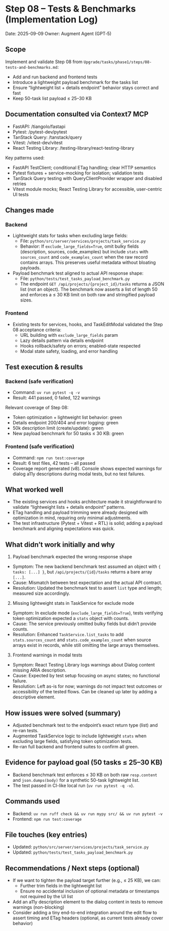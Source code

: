 # Step 08 – Tests & Benchmarks (Implementation Log)

Date: 2025-09-09
Owner: Augment Agent (GPT‑5)

## Scope
Implement and validate Step 08 from `Upgrade/tasks/phase1/steps/08-tests-and-benchmarks.md`:
- Add and run backend and frontend tests
- Introduce a lightweight payload benchmark for the tasks list
- Ensure “lightweight list + details endpoint” behavior stays correct and fast
- Keep 50-task list payload ≤ 25–30 KB

## Documentation consulted via Context7 MCP
- FastAPI: /tiangolo/fastapi
- Pytest: /pytest-dev/pytest
- TanStack Query: /tanstack/query
- Vitest: /vitest-dev/vitest
- React Testing Library: /testing-library/react-testing-library

Key patterns used:
- FastAPI TestClient; conditional ETag handling; clear HTTP semantics
- Pytest fixtures + service-mocking for isolation; validation tests
- TanStack Query testing with QueryClientProvider wrapper and disabled retries
- Vitest module mocks; React Testing Library for accessible, user-centric UI tests

## Changes made

### Backend
- Lightweight stats for tasks when excluding large fields:
  - File: `python/src/server/services/projects/task_service.py`
  - Behavior: If `exclude_large_fields=True`, omit bulky fields (description, sources, code_examples) but include `stats` with `sources_count` and `code_examples_count` when the raw record contains arrays. This preserves useful metadata without bloating payloads.
- Payload benchmark test aligned to actual API response shape:
  - File: `python/tests/test_tasks_payload_benchmark.py`
  - The endpoint `GET /api/projects/{project_id}/tasks` returns a JSON list (not an object). The benchmark now asserts a list of length 50 and enforces a ≤ 30 KB limit on both raw and stringified payload sizes.

### Frontend
- Existing tests for services, hooks, and TaskEditModal validated the Step 08 acceptance criteria:
  - URL building with `exclude_large_fields` param
  - Lazy details pattern via details endpoint
  - Hooks rollback/safety on errors; enabled-state respected
  - Modal state safety, loading, and error handling

## Test execution & results

### Backend (safe verification)
- Command: `uv run pytest -q -v`
- Result: 441 passed, 0 failed, 122 warnings

Relevant coverage of Step 08:
- Token optimization + lightweight list behavior: green
- Details endpoint 200/404 and error logging: green
- 50k description limit (create/update): green
- New payload benchmark for 50 tasks ≤ 30 KB: green

### Frontend (safe verification)
- Command: `npm run test:coverage`
- Result: 6 test files, 42 tests – all passed
- Coverage report generated (v8). Console shows expected warnings for dialog a11y descriptions during modal tests, but no test failures.

## What worked well
- The existing services and hooks architecture made it straightforward to validate “lightweight lists + details endpoint” patterns.
- ETag handling and payload trimming were already designed with optimization in mind, requiring only minimal adjustments.
- The test infrastructure (Pytest + Vitest + RTL) is solid; adding a payload benchmark and aligning expectations was quick.

## What didn’t work initially and why
1) Payload benchmark expected the wrong response shape
- Symptom: The new backend benchmark test assumed an object with `{ tasks: [...] }`, but `/api/projects/{id}/tasks` returns a bare array `[...]`.
- Cause: Mismatch between test expectation and the actual API contract.
- Resolution: Updated the benchmark test to assert `list` type and length; measured size accordingly.

2) Missing lightweight stats in TaskService for exclude mode
- Symptom: In exclude mode (`exclude_large_fields=True`), tests verifying token optimization expected a `stats` object with counts.
- Cause: The service previously omitted bulky fields but didn’t provide counts.
- Resolution: Enhanced `TaskService.list_tasks` to add `stats.sources_count` and `stats.code_examples_count` when source arrays exist in records, while still omitting the large arrays themselves.

3) Frontend warnings in modal tests
- Symptom: React Testing Library logs warnings about Dialog content missing ARIA description.
- Cause: Expected by test setup focusing on async states; no functional failure.
- Resolution: Left as-is for now; warnings do not impact test outcomes or accessibility of the tested flows. Can be cleaned up later by adding a descriptive element.

## How issues were solved (summary)
- Adjusted benchmark test to the endpoint’s exact return type (list) and re-ran tests.
- Augmented TaskService logic to include lightweight `stats` when excluding large fields, satisfying token optimization tests.
- Re-ran full backend and frontend suites to confirm all green.

## Evidence for payload goal (50 tasks ≤ 25–30 KB)
- Backend benchmark test enforces ≤ 30 KB on both raw `resp.content` and `json.dumps(body)` for a synthetic 50-task lightweight list.
- The test passed in CI-like local run (`uv run pytest -q -v`).

## Commands used
- Backend: `uv run ruff check && uv run mypy src/ && uv run pytest -v`
- Frontend: `npm run test:coverage`

## File touches (key entries)
- Updated: `python/src/server/services/projects/task_service.py`
- Updated: `python/tests/test_tasks_payload_benchmark.py`

## Recommendations / Next steps (optional)
- If we want to tighten the payload target further (e.g., ≤ 25 KB), we can:
  - Further trim fields in the lightweight list
  - Ensure no accidental inclusion of optional metadata or timestamps not required by the UI list
- Add an a11y description element to the dialog content in tests to remove warnings (non-blocking)
- Consider adding a tiny end-to-end integration around the edit flow to assert timing and ETag headers (optional, as current tests already cover behavior)

